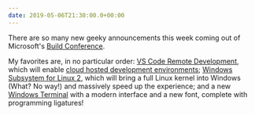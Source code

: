 ```yaml
---
date: 2019-05-06T21:30:00.0+00:00
---
```


There are so many new geeky announcements this week coming out of Microsoft's [Build Conference](https://mybuild.techcommunity.microsoft.com/). 

My favorites are, in no particular order: [VS Code Remote Development](https://code.visualstudio.com/docs/remote/remote-overview?WT.mc_id=personal-blog-duncand), which will enable [cloud hosted development environments](https://devblogs.microsoft.com/visualstudio/intelligent-productivity-and-collaboration-from-anywhere/?WT.mc_id=personal-blog-duncand); [Windows Subsystem for Linux 2](https://devblogs.microsoft.com/commandline/announcing-wsl-2/?WT.mc_id=personal-blog-duncand), which will bring a full Linux kernel into Windows (What? No way!) and massively speed up the experience; and a new [Windows Terminal](https://devblogs.microsoft.com/commandline/introducing-windows-terminal/?WT.mc_id=personal-blog-duncand) with a modern interface and a new font, complete with programming ligatures!